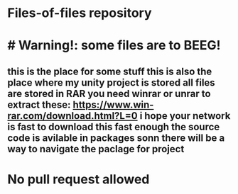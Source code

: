 # Files-of-files repository
# # Warning!: some files are to BEEG! #
this is the place for some stuff
this is also the place where my unity project is stored
all files are stored in RAR
you need winrar or unrar to extract these:
https://www.win-rar.com/download.html?L=0
i hope your network is fast to download this fast enough
the source code is avilable in packages
sonn there will be a way to navigate the paclage for project
----------------------------------------------------
# No pull request allowed
